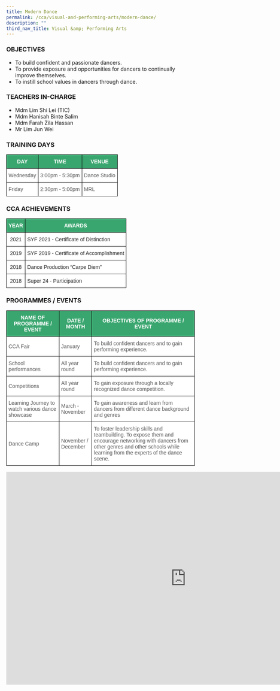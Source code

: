 ```yaml
---
title: Modern Dance
permalink: /cca/visual-and-performing-arts/modern-dance/
description: ""
third_nav_title: Visual &amp; Performing Arts
---
```

### OBJECTIVES

*   To build confident and passionate dancers. &nbsp;&nbsp;
*   To provide exposure and opportunities for dancers to continually improve themselves.&nbsp;  
*   To instill school values in dancers through dance.  
    

  

### TEACHERS IN-CHARGE

*   Mdm Lim Shi Lei (TIC)
*   Mdm Hanisah Binte Salim  
*   Mdm Farah Zila Hassan
*   Mr Lim Jun Wei

  

### TRAINING DAYS

<style type="text/css">
.tg  {border-collapse:collapse;border-spacing:0;}
.tg td{border-color:black;border-style:solid;border-width:1px;font-family:Arial, sans-serif;font-size:14px;
  overflow:hidden;padding:10px 5px;word-break:normal;}
.tg th{border-color:black;border-style:solid;border-width:1px;font-family:Arial, sans-serif;font-size:14px;
  font-weight:normal;overflow:hidden;padding:10px 5px;word-break:normal;}
.tg .tg-61iw{background-color:#FFF;color:#F00;text-align:left;vertical-align:top}
.tg .tg-k0s0{background-color:#3AA66F;color:#FFF;font-weight:bold;text-align:center;vertical-align:middle}
.tg .tg-mwz3{background-color:#FFF;color:#565656;text-align:left;vertical-align:middle}
</style>
<table class="tg">
<thead>
  <tr>
    <th class="tg-k0s0"><span style="color:#FFF;background-color:#3AA66F">DAY</span></th>
    <th class="tg-k0s0"><span style="color:#FFF;background-color:#3AA66F">TIME</span></th>
    <th class="tg-k0s0"><span style="color:#FFF;background-color:#3AA66F">VENUE</span></th>
  </tr>
</thead>
<tbody>
  <tr>
    <td class="tg-mwz3"><span style="color:#565656">Wednesday</span></td>
    <td class="tg-mwz3"><span style="color:#565656">3:00pm - 5:30pm</span></td>
    <td class="tg-mwz3"><span style="color:#565656">Dance Studio</span></td>
  </tr>
  <tr>
    <td class="tg-mwz3"><span style="color:#565656">Friday</span></td>
    <td class="tg-mwz3"><span style="color:#565656">2:30pm - 5:00pm</span><br></td>
    <td class="tg-61iw"><span style="color:#565656">MRL</span></td>
  </tr>
</tbody>
</table>

### CCA ACHIEVEMENTS

<style type="text/css">
.tg  {border-collapse:collapse;border-spacing:0;}
.tg td{border-color:black;border-style:solid;border-width:1px;font-family:Arial, sans-serif;font-size:14px;
  overflow:hidden;padding:10px 5px;word-break:normal;}
.tg th{border-color:black;border-style:solid;border-width:1px;font-family:Arial, sans-serif;font-size:14px;
  font-weight:normal;overflow:hidden;padding:10px 5px;word-break:normal;}
.tg .tg-k0s0{background-color:#3AA66F;color:#FFF;font-weight:bold;text-align:center;vertical-align:middle}
.tg .tg-kwiv{background-color:#FFF;color:#F00;font-weight:bold;text-align:left;vertical-align:top}
.tg .tg-a3j2{background-color:#FFF;color:#222;text-align:center;vertical-align:middle}
.tg .tg-1ppo{background-color:#FFF;color:#222;text-align:left;vertical-align:middle}
.tg .tg-tsok{background-color:#FFF;color:#222;text-align:left;vertical-align:top}
</style>
<table class="tg">
<thead>
  <tr>
    <th class="tg-k0s0"><span style="color:#FFF;background-color:#3AA66F">YEAR</span></th>
    <th class="tg-k0s0"><span style="color:#FFF;background-color:#3AA66F">AWARDS</span></th>
  </tr>
</thead>
<tbody>
  <tr>
    <td class="tg-a3j2"><span style="color:#222;background-color:#FFF">2021</span></td>
    <td class="tg-1ppo"><span style="color:#222;background-color:#FFF">SYF 2021 - Certificate of Distinction</span></td>
  </tr>
  <tr>
    <td class="tg-a3j2"><span style="color:#222;background-color:#FFF">2019 </span></td>
    <td class="tg-tsok">SYF 2019 - Certificate of Accomplishment<span style="color:#222;background-color:#FFF"> </span></td>
  </tr>
  <tr>
    <td class="tg-a3j2"><span style="color:#222;background-color:#FFF">2018 </span></td>
    <td class="tg-tsok"><span style="color:#222;background-color:#FFF">Dance Production “Carpe Diem” </span></td>
  </tr>
  <tr>
    <td class="tg-a3j2"><span style="color:#222;background-color:#FFF">2018 </span></td>
    <td class="tg-1ppo"><span style="color:#222;background-color:#FFF">Super 24 - Participation</span></td>
  </tr>
</tbody>
</table>

### PROGRAMMES / EVENTS

<style type="text/css">
.tg  {border-collapse:collapse;border-spacing:0;}
.tg td{border-color:black;border-style:solid;border-width:1px;font-family:Arial, sans-serif;font-size:14px;
  overflow:hidden;padding:10px 5px;word-break:normal;}
.tg th{border-color:black;border-style:solid;border-width:1px;font-family:Arial, sans-serif;font-size:14px;
  font-weight:normal;overflow:hidden;padding:10px 5px;word-break:normal;}
.tg .tg-k0s0{background-color:#3AA66F;color:#FFF;font-weight:bold;text-align:center;vertical-align:middle}
.tg .tg-kwiv{background-color:#FFF;color:#F00;font-weight:bold;text-align:left;vertical-align:top}
.tg .tg-mwz3{background-color:#FFF;color:#565656;text-align:left;vertical-align:middle}
</style>
<table class="tg">
<thead>
  <tr>
    <th class="tg-k0s0"><span style="color:#FFF;background-color:#3AA66F">NAME OF PROGRAMME / EVENT</span></th>
    <th class="tg-k0s0"><span style="color:#FFF;background-color:#3AA66F">DATE / MONTH</span></th>
    <th class="tg-k0s0"><span style="color:#FFF;background-color:#3AA66F">OBJECTIVES OF PROGRAMME / EVENT</span></th>
  </tr>
</thead>
<tbody>
	<tr>
    <td class="tg-mwz3"><span style="color:#565656">CCA Fair </span></td>
    <td class="tg-mwz3"><span style="color:#565656">January</span></td>
    <td class="tg-mwz3"><span style="color:#565656">To build confident dancers and to gain performing experience.</span></td>
  </tr>
  <tr>
    <td class="tg-mwz3"><span style="color:#565656">School performances</span><br></td>
    <td class="tg-mwz3"><span style="color:#565656">All year round</span><br></td>
    <td class="tg-mwz3"><span style="color:#565656">To build confident dancers and to gain performing experience.</span></td>
  </tr>
  <tr>
    <td class="tg-mwz3"><span style="color:#565656">Competitions</span></td>
    <td class="tg-mwz3"><span style="color:#565656">All year round</span></td>
    <td class="tg-mwz3"><span style="color:#565656">To gain exposure through a locally recognized dance competition.</span></td>
  </tr>
  <tr>
    <td class="tg-mwz3"><span style="color:#565656">Learning Journey to watch various dance showcase</span> </td>
    <td class="tg-mwz3"><span style="color:#565656">March - November</span></td>
    <td class="tg-mwz3"><span style="color:#565656">To gain awareness and learn from dancers from different dance background and genres </span></td>
  </tr>
  <tr>
    <td class="tg-mwz3"><span style="color:#565656">Dance Camp </span></td>
    <td class="tg-mwz3"><span style="color:#565656">November / December</span></td>
    <td class="tg-mwz3"><span style="color:#565656">To foster leadership skills and teambuilding. To expose them and encourage networking with dancers from other genres and other schools while learning from the experts of the dance scene.   </span></td>
  </tr>
</tbody>
</table>


<iframe src="https://docs.google.com/presentation/d/e/2PACX-1vTA09gJjqeuPmK9nOZQinFgPYvP008UZN7wSzzaIAiFpK34SHGzFMnJpWs06HIprrrvSLFMPqujeNNc/embed?start=true&amp;loop=true&amp;delayms=3000" frameborder="0" width="960" height="569" allowfullscreen="true"></iframe>